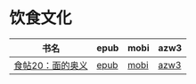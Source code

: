 # 饮食文化

| 书名 | epub | mobi | azw3 |
| --- | --- | --- | --- |
| [食帖20：面的奥义](http://ct.dalanmei.com/f/31084289-571811563-0fba81) | [epub](http://ct.dalanmei.com/f/31084289-571811563-0fba81) | [mobi](http://ct.dalanmei.com/f/31084289-571542116-ae9f04) | [azw3](http://ct.dalanmei.com/f/31084289-572196410-a3a8e3) |
